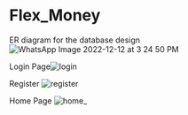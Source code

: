 # Flex_Money


ER diagram for the database design
![WhatsApp Image 2022-12-12 at 3 24 50 PM](https://user-images.githubusercontent.com/70810172/207096386-ff077d3c-7173-485c-a16f-c3a0119bf32a.jpeg)

Login Page![login](https://user-images.githubusercontent.com/70810172/207097540-1c75aa8a-8d48-4de8-9b0f-9d9d0c078f25.png)

Register
![register](https://user-images.githubusercontent.com/70810172/207097605-b8fa4125-b2c5-4908-849d-eabcb7a2b38f.png)

Home Page
![home_](https://user-images.githubusercontent.com/70810172/207097643-4afbd955-0cd4-4c88-8c27-99fdc3ebaf54.png)

